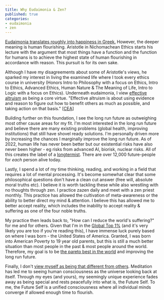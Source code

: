 ```yaml
---
title: Why Eudaimonia & Zen?
published: true
categories:
- eudaimonia
- zen
---
```


[Eudaimonia translates roughly into happiness in Greek.](https://en.wikipedia.org/wiki/Eudaimonia) However, the deeper meaning is human flourishing. Aristotle in Nichomachean Ethics starts his lecture with the argument that most things have a function and the function for humans is to achieve the highest state of human flourishing in accordance with reason. This pursuit is for its own sake.

Although I have my disagreements about some of Aristotle's views, he sparked my interest in living the examined life where I took every ethics course in university (Honors Intro to Philosophy with a focus on Ethics, Intro to Ethics, Advanced Ethics, Human Nature & The Meaning of Life, Intro to Logic with a focus on Ethics). Underneath eudaimonia, I view [effective altruism](https://en.wikipedia.org/wiki/Effective_altruism) as being a core virtue. "Effective altruism is about using evidence and reason to figure out how to benefit others as much as possible, and taking action on that basis." [[CEA](https://www.centreforeffectivealtruism.org/ceas-guiding-principles)]

Building further on this foundation, I see the long run future as outweighing most other cause areas for my fit. I'm most interested in the long run future and believe there are many existing problems (global health, improving institutions) that still have shovel ready solutions. I'm personally driven more by increasing the chances I marginally improve the long run future. As of 2022, human life has never been better but our existential risks have also never been higher - eg risks from advanced AI, biorisk, nuclear risks. All of this creates the label of a [longtermist](https://en.wikipedia.org/wiki/Longtermism). There are over 12,000 future-people for _each_ person alive today.

Lastly, I spend a lot of my time thinking, reading, and working in a field that requires a lot of mental processing. It's become somewhat clear that some philosophical questions don't have a clean cut answer (free will, absolute moral truths etc). I believe it is worth tackling these while also wrestling with no thoughts through zen. I practice zazen daily and meet with a zen priest monthly. This practice has allowed the cultivation of meta-awareness or the ability to better direct my mind & attention. I believe this has allowed me to better accept reality, which includes the inability to accept reality & suffering as one of the four noble truths.

My practice then leads back to, "How can I reduce the world's suffering?" for me and for others. Given that I'm in the [Global Top 1%](https://howrichami.givingwhatwecan.org/how-rich-am-i) (and it's very likely you are too if you're reading this), I have immense luck purely based on where I was born - the United States of America. Granted, I was born into American Poverty to 19 year old parents, but this is still a much better situation than most people in the past & most people around the world. Therefore, my goal is to be [the pareto best in the world](https://www.lesswrong.com/posts/XvN2QQpKTuEzgkZHY/being-the-pareto-best-in-the-world) and improving the long run future.

Finally, I don't [view myself as being that different from others](./Ego-Death). Meditation has led me to seeing human consciousness as the universe looking back at itself. Through my eyes (and yours), my seemingly unique experience fades away as being special and rests peacefully into what is, the Future Self. To me, the Future Self is a unified consciousness where all individual minds converge if allowed enough time to flourish.
